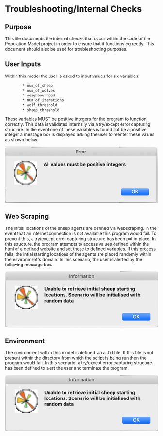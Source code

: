 # Troubleshooting/Internal Checks

## Purpose
This file documents the internal checks that occur within the code of the Population Model project in order to ensure that it functions correctly. This document should also be used for troubleshooting purposes.



## User Inputs
Within this model the user is asked to input values for six variables:

            * num_of_sheep 
            * num_of_wolves 
            * neighbourhood 
            * num_of_iterations 
            * wolf_threshold 
            * sheep_threshold 
            
These variables MUST be positive integers for the program to function correctly. This data is validated internally via a try/except error capturing structure. In the event one of these variables is found not be a positive integer a message box is displayed asking the user to reenter these values as shown below.         

<img src="https://github.com/mjggibson4/Practical1/blob/master/ParameterError.png" width="550">



## Web Scraping

The initial locations of the sheep agents are defined via webscraping. In the event that an internet connection is not available this program would fail. To prevent this, a try/except error capturing structure has been put in place. In this structure, the program attempts to access values defined within the html of a defined website and set these to defined variables. If this process fails, the intial starting locations of the agents are placed randomly within the environment's domain. In this scenario, the user is alerted by the following message box.

<img src="https://github.com/mjggibson4/Practical1/blob/master/NetworkError.png" width="550">



## Environment

The environment within this model is defined via a .txt file. If this file is not present within the directory from which the script is being run then the program would fail. In this scenario, a try/except error capturing structure has been defined to alert the user and terminate the program.

<img src="https://github.com/mjggibson4/Practical1/blob/master/NetworkError.png" width="550">

